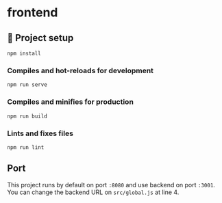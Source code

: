 # frontend

## :scroll: Project setup
```
npm install
```

### Compiles and hot-reloads for development
```
npm run serve
```

### Compiles and minifies for production
```
npm run build
```

### Lints and fixes files
```
npm run lint
```

## Port
This project runs by default on port `:8080` and use backend on port `:3001`.
You can change the backend URL on `src/global.js` at line 4.